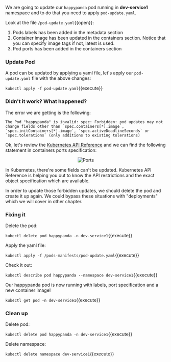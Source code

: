 We are going to update our `happypanda` pod running in **dev-service1** namespace and to do that you need to apply ```pod-update.yaml```.

Look at the file `/pod-update.yaml`{{open}}:

1. Pods labels has been added in the metadata section
2. Container image has been updated in the containers section. Notice that you can specify image tags if not, latest is used.
3. Pod ports has been added in the containers section


### Update Pod 

A pod can be updated by applying a yaml file, let's apply our ```pod-update.yaml``` file with the above changes:

`kubectl apply -f pod-update.yaml`{{execute}}


### Didn't it work? What happened?

The error we are getting is the following:

```
The Pod "happypanda" is invalid: spec: Forbidden: pod updates may not change fields other than `spec.containers[*].image`, `spec.initContainers[*].image`, `spec.activeDeadlineSeconds` or `spec.tolerations` (only additions to existing tolerations)
```

Ok, let's review the [Kubernetes API Reference](https://kubernetes.io/docs/reference/generated/kubernetes-api/v1.10/#container-v1-core) and we can find the following statement in containers ports specification:

<p style="text-align:center;"><img src="/contino/courses/kubernetes-basic-concepts/pods/assets/ports.png" alt="Ports"></p>


In Kubernetes, there're some fields can't be updated. Kubernetes API Reference is helping you out to know the API restrictions and the exact object specification which are available.

In order to update those forbidden updates, we should delete the pod and create it up again.
We could bypass these situations with "deployments" which we will cover in other chapter.

### Fixing it 

Delete the pod:

`kubectl delete pod happypanda -n dev-service1`{{execute}}

Apply the yaml file:

`kubectl apply -f /pods-manifests/pod-update.yaml`{{execute}}

Check it out:

`kubectl describe pod happypanda --namespace dev-service1`{{execute}}

Our happypanda pod is now running with labels, port specification and a new container image!

`kubectl get pod -n dev-service1`{{execute}}

### Clean up

Delete pod:

`kubectl delete pod happypanda -n dev-service1`{{execute}}

Delete namespace:

`kubectl delete namespace dev-service1`{{execute}}